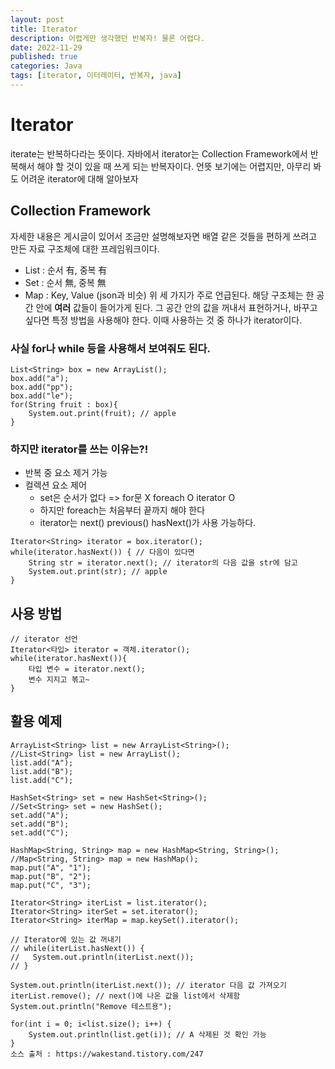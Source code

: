 ```yaml
---
layout: post
title: Iterator
description: 어렵게만 생각했던 반복자! 물론 어렵다.
date: 2022-11-29
published: true
categories: Java
tags: [iterator, 이터레이터, 반복자, java]
---
```

# Iterator
iterate는 반복하다라는 뜻이다. 자바에서 iterator는 Collection Framework에서 반복해서 해야 할 것이 있을 때 쓰게 되는 반복자이다. 언뜻 보기에는 어렵지만, 아무리 봐도 어려운 iterator에 대해 알아보자

## Collection Framework
자세한 내용은 게시글이 있어서 조금만 설명해보자면 배열 같은 것들을 편하게 쓰려고 만든 자료 구조체에 대한 프레임워크이다.
- List : 순서 有, 중복 有
- Set : 순서 無, 중복 無
- Map : Key, Value (json과 비슷)
위 세 가지가 주로 언급된다. 해당 구조체는 한 공간 안에 **여러** 값들이 들어가게 된다. 그 공간 안의 값을 꺼내서 표현하거나, 바꾸고 싶다면 특정 방법을 사용해야 한다. 이때 사용하는 것 중 하나가 iterator이다. 
### 사실 for나 while 등을 사용해서 보여줘도 된다.
```
List<String> box = new ArrayList();
box.add("a");
box.add("pp");
box.add("le");
for(String fruit : box){
    System.out.print(fruit); // apple
}
```
### 하지만 iterator를 쓰는 이유는?!
- 반복 중 요소 제거 가능
- 컬렉션 요소 제어
  - set은 순서가 없다 => for문 X foreach O iterator O
  - 하지만 foreach는 처음부터 끝까지 해야 한다
  - iterator는 next() previous() hasNext()가 사용 가능하다.
```
Iterator<String> iterator = box.iterator();
while(iterator.hasNext()) { // 다음이 있다면
    String str = iterator.next(); // iterator의 다음 값을 str에 담고
    System.out.print(str); // apple
}
```
## 사용 방법
```
// iterator 선언
Iterator<타입> iterator = 객체.iterator();
while(iterator.hasNext()){
    타입 변수 = iterator.next();
    변수 지지고 볶고~
}
```
## 활용 예제
```
ArrayList<String> list = new ArrayList<String>();
//List<String> list = new ArrayList();
list.add("A");
list.add("B");
list.add("C");

HashSet<String> set = new HashSet<String>();
//Set<String> set = new HashSet();
set.add("A");
set.add("B");
set.add("C");

HashMap<String, String> map = new HashMap<String, String>();
//Map<String, String> map = new HashMap();
map.put("A", "1");
map.put("B", "2");
map.put("C", "3");

Iterator<String> iterList = list.iterator();
Iterator<String> iterSet = set.iterator();
Iterator<String> iterMap = map.keySet().iterator();

// Iterator에 있는 값 꺼내기
// while(iterList.hasNext()) {
// 	 System.out.println(iterList.next()); 
// }
    
System.out.println(iterList.next()); // iterator 다음 값 가져오기
iterList.remove(); // next()에 나온 값을 list에서 삭제함
System.out.println("Remove 테스트용");

for(int i = 0; i<list.size(); i++) {
    System.out.println(list.get(i)); // A 삭제된 것 확인 가능
}
소스 출처 : https://wakestand.tistory.com/247
```
